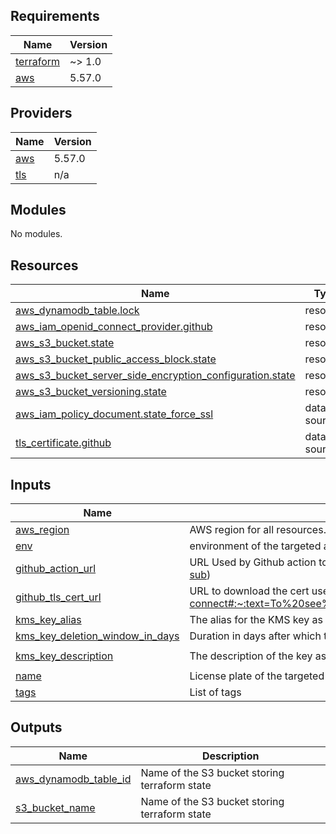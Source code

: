 <!-- BEGIN_TF_DOCS -->
## Requirements

| Name | Version |
|------|---------|
| <a name="requirement_terraform"></a> [terraform](#requirement\_terraform) | ~> 1.0 |
| <a name="requirement_aws"></a> [aws](#requirement\_aws) | 5.57.0 |

## Providers

| Name | Version |
|------|---------|
| <a name="provider_aws"></a> [aws](#provider\_aws) | 5.57.0 |
| <a name="provider_tls"></a> [tls](#provider\_tls) | n/a |

## Modules

No modules.

## Resources

| Name | Type |
|------|------|
| [aws_dynamodb_table.lock](https://registry.terraform.io/providers/hashicorp/aws/5.57.0/docs/resources/dynamodb_table) | resource |
| [aws_iam_openid_connect_provider.github](https://registry.terraform.io/providers/hashicorp/aws/5.57.0/docs/resources/iam_openid_connect_provider) | resource |
| [aws_s3_bucket.state](https://registry.terraform.io/providers/hashicorp/aws/5.57.0/docs/resources/s3_bucket) | resource |
| [aws_s3_bucket_public_access_block.state](https://registry.terraform.io/providers/hashicorp/aws/5.57.0/docs/resources/s3_bucket_public_access_block) | resource |
| [aws_s3_bucket_server_side_encryption_configuration.state](https://registry.terraform.io/providers/hashicorp/aws/5.57.0/docs/resources/s3_bucket_server_side_encryption_configuration) | resource |
| [aws_s3_bucket_versioning.state](https://registry.terraform.io/providers/hashicorp/aws/5.57.0/docs/resources/s3_bucket_versioning) | resource |
| [aws_iam_policy_document.state_force_ssl](https://registry.terraform.io/providers/hashicorp/aws/5.57.0/docs/data-sources/iam_policy_document) | data source |
| [tls_certificate.github](https://registry.terraform.io/providers/hashicorp/tls/latest/docs/data-sources/certificate) | data source |

## Inputs

| Name | Description | Type | Default | Required |
|------|-------------|------|---------|:--------:|
| <a name="input_aws_region"></a> [aws\_region](#input\_aws\_region) | AWS region for all resources. | `string` | n/a | yes |
| <a name="input_env"></a> [env](#input\_env) | environment of the targeted account | `string` | n/a | yes |
| <a name="input_github_action_url"></a> [github\_action\_url](#input\_github\_action\_url) | URL Used by Github action to send request (DOCS: https://docs.github.com/en/actions/deployment/security-hardening-your-deployments/about-security-hardening-with-openid-connect#:~:text=the%20OIDC%20token%3A-,https%3A//token.actions.githubusercontent.com,-sub) | `string` | `"https://token.actions.githubusercontent.com"` | no |
| <a name="input_github_tls_cert_url"></a> [github\_tls\_cert\_url](#input\_github\_tls\_cert\_url) | URL to download the cert used by Github action (DOCS: https://docs.github.com/en/actions/deployment/security-hardening-your-deployments/about-security-hardening-with-openid-connect#:~:text=To%20see%20all%20the%20claims%20supported%20by%20GitHub%27s%20OIDC%20provider%2C%20review%20the%20claims_supported%20entries%20at%20https%3A//token.actions.githubusercontent.com/.well%2Dknown/openid%2Dconfiguration.) | `string` | `"https://token.actions.githubusercontent.com/.well-known/openid-configuration"` | no |
| <a name="input_kms_key_alias"></a> [kms\_key\_alias](#input\_kms\_key\_alias) | The alias for the KMS key as viewed in AWS console. It will be automatically prefixed with `alias/` | `string` | `"tf-remote-state-key"` | no |
| <a name="input_kms_key_deletion_window_in_days"></a> [kms\_key\_deletion\_window\_in\_days](#input\_kms\_key\_deletion\_window\_in\_days) | Duration in days after which the key is deleted after destruction of the resource, must be between 7 and 30 days. | `number` | `30` | no |
| <a name="input_kms_key_description"></a> [kms\_key\_description](#input\_kms\_key\_description) | The description of the key as viewed in AWS console. | `string` | `"This key is used to encrypt the S3 bucket used for the storage of terraform state file."` | no |
| <a name="input_name"></a> [name](#input\_name) | License plate of the targeted account | `string` | n/a | yes |
| <a name="input_tags"></a> [tags](#input\_tags) | List of tags | `map(string)` | `{}` | no |

## Outputs

| Name | Description |
|------|-------------|
| <a name="output_aws_dynamodb_table_id"></a> [aws\_dynamodb\_table\_id](#output\_aws\_dynamodb\_table\_id) | Name of the S3 bucket storing terraform state |
| <a name="output_s3_bucket_name"></a> [s3\_bucket\_name](#output\_s3\_bucket\_name) | Name of the S3 bucket storing terraform state |
<!-- END_TF_DOCS -->